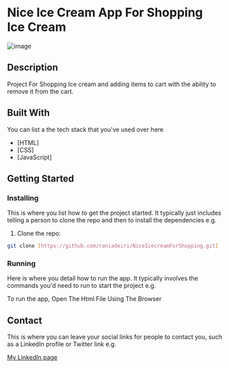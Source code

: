 # Nice Ice Cream App For Shopping Ice Cream

![image](https://user-images.githubusercontent.com/52622303/164316813-4b12d99f-aeb7-4069-85cf-e72b3a50ac99.png)

## Description
Project For Shopping Ice cream and adding items to cart with the ability to remove it from the cart.


## Built With

You can list a the tech stack that you've used over here

- [HTML]
- [CSS]
- [JavaScript]

## Getting Started

### Installing

This is where you list how to get the project started. It typically just includes telling a person to clone the repo and then to install the dependencies e.g.

1. Clone the repo:

```bash
git clone [https://github.com/raniadeiri/NiceIcecreamForShopping.git]
```


### Running

Here is where you detail how to run the app. It typically involves the commands you'd need to run to start the project e.g.

To run the app, Open The Html File Using The Browser

## Contact

This is where you can leave your social links for people to contact you, such as a LinkedIn profile or Twitter link e.g.


[My LinkedIn page]([www.linkedin.com](https://www.linkedin.com/in/rania-deiri-368289210)https://www.linkedin.com/in/rania-deiri-368289210)
